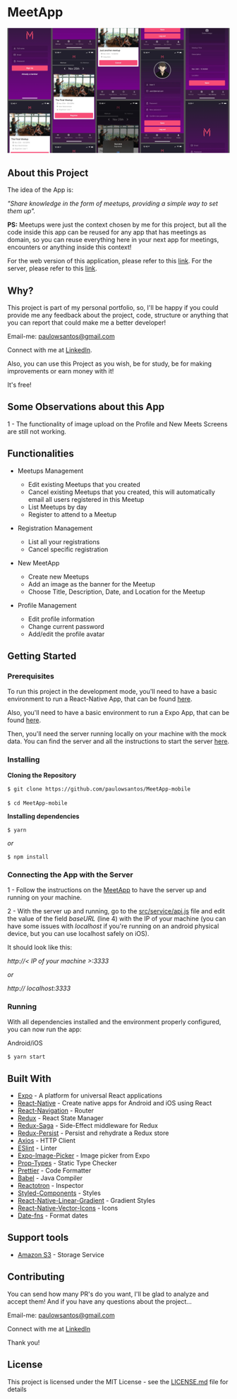 # MeetApp

![Preview-Screens](https://github.com/paulowsantos/MeetApp-mobile/blob/master/SSmobile.png)


## About this Project

The idea of the App is:

_"Share knowledge in the form of meetups, providing a simple way to set them up"._

**PS:** Meetups were just the context chosen by me for this project, but all the code inside this app can be reused for any app that has meetings as domain, so you can reuse everything here in your next app for meetings, encounters or anything inside this context!

For the web version of this application, please refer to this [link](https://github.com/paulowsantos/MeetApp-web).
For the server, please refer to this [link](https://github.com/paulowsantos/Meetapp).


## Why?

This project is part of my personal portfolio, so, I'll be happy if you could provide me any feedback about the project, code, structure or anything that you can report that could make me a better developer!

Email-me: paulowsantos@gmail.com

Connect with me at [LinkedIn](https://www.linkedin.com/in/paulo-wayner/).

Also, you can use this Project as you wish, be for study, be for making improvements or earn money with it!

It's free!


## Some Observations about this App

1 - The functionality of image upload on the Profile and New Meets Screens are still not working.


## Functionalities

- Meetups Management
	- Edit existing Meetups that you created
	- Cancel existing Meetups that you created, this will automatically email all users registered in this Meetup
	- List Meetups by day
	- Register to attend to a Meetup

- Registration Management
	- List all your registrations
	- Cancel specific registration

- New MeetApp
	- Create new Meetups
	- Add an image as the banner for the Meetup
	- Choose Title, Description, Date, and Location for the Meetup

- Profile Management
	- Edit profile information
	- Change current password
	- Add/edit the profile avatar


## Getting Started

### Prerequisites

To run this project in the development mode, you'll need to have a basic environment to run a React-Native App, that can be found [here](https://facebook.github.io/react-native/docs/getting-started).

Also, you'll need to have a basic environment to run a Expo App, that can be found [here](https://docs.expo.io/versions/v35.0.0/get-started/installation).

Then, you'll need the server running locally on your machine with the mock data. You can find the server and all the instructions to start the server [here](https://github.com/paulowsantos/Meetapp).

### Installing

**Cloning the Repository**

```
$ git clone https://github.com/paulowsantos/MeetApp-mobile

$ cd MeetApp-mobile
```

**Installing dependencies**

```
$ yarn
```

_or_

```
$ npm install
```

### Connecting the App with the Server

1 - Follow the instructions on the [MeetApp](https://github.com/paulowsantos/Meetapp) to have the server up and running on your machine.

2 - With the server up and running, go to the [src/service/api.js](https://github.com/paulowsantos/MeetApp-mobile/blob/master/src/services/api.js) file and edit the value of the field _baseURL_ (line 4) with the IP of your machine (you can have some issues with _localhost_ if you're running on an android physical device, but you can use localhost safely on iOS).

It should look like this:

_http://< IP of your machine >:3333_ 

*or*

_http:// localhost:3333_

### Running

With all dependencies installed and the environment properly configured, you can now run the app:

Android/iOS

```
$ yarn start
```


## Built With

- [Expo](https://expo.io/) - A platform for universal React applications
- [React-Native](https://facebook.github.io/react-native/) - Create native apps for Android and iOS using React
- [React-Navigation](https://reactnavigation.org/docs/en/getting-started.html) - Router
- [Redux](https://redux.js.org/) - React State Manager
- [Redux-Saga](https://redux-saga.js.org/) - Side-Effect middleware for Redux
- [Redux-Persist](https://github.com/rt2zz/redux-persist) - Persist and rehydrate a Redux store
- [Axios](https://github.com/axios/axios) - HTTP Client
- [ESlint](https://eslint.org/) - Linter
- [Expo-Image-Picker](https://docs.expo.io/versions/latest/sdk/imagepicker/) - Image picker from Expo
- [Prop-Types](https://www.npmjs.com/package/prop-types) - Static Type Checker
- [Prettier](https://prettier.io/) - Code Formatter
- [Babel](https://babeljs.io/) - Java Compiler
- [Reactotron](https://infinite.red/reactotron) - Inspector
- [Styled-Components](https://www.styled-components.com/) - Styles
- [React-Native-Linear-Gradient](https://github.com/react-native-community/react-native-linear-gradient) - Gradient Styles
- [React-Native-Vector-Icons](https://github.com/oblador/react-native-vector-icons) - Icons
- [Date-fns](https://date-fns.org/) - Format dates


## Support tools

- [Amazon S3](https://aws.amazon.com/pt/s3/) - Storage Service

## Contributing

You can send how many PR's do you want, I'll be glad to analyze and accept them! And if you have any questions about the project...

Email-me: paulowsantos@gmail.com

Connect with me at [LinkedIn](https://www.linkedin.com/in/paulo-wayner/)

Thank you!

## License

This project is licensed under the MIT License - see the [LICENSE.md](https://github.com/paulowsantos/MeetApp-mobile/blob/master/LICENSE) file for details
